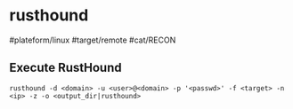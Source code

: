 # rusthound
#plateform/linux #target/remote #cat/RECON

## Execute RustHound
```
rusthound -d <domain> -u <user>@<domain> -p '<passwd>' -f <target> -n <ip> -z -o <output_dir|rusthound>
```
